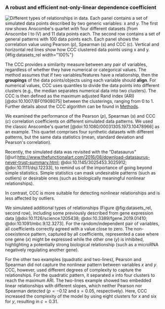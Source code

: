 ### A robust and efficient not-only-linear dependence coefficient

![
**Different types of relationships in data.**
Each panel contains a set of simulated data points described by two generic variables: $x$ and $y$.
The first row shows Anscombe's quartet with four different datasets (from Anscombe I to IV) and 11 data points each.
The second row contains a set of general patterns with 100 data points each.
Each panel shows the correlation value using Pearson ($p$), Spearman ($s$) and CCC ($c$).
Vertical and horizontal red lines show how CCC clustered data points using $x$ and $y$.
](images/intro/relationships.svg "Different types of relationships in data"){#fig:datasets_rel width="100%"}

The CCC provides a similarity measure between any pair of variables, regardless of whether they have numerical or categorical values.
The method assumes that if two variables/features have a relationship, then the **groupings** of the data points/objects using each variable should **align**.
For numerical values, CCC uses quantiles to divide the data points into different clusters (e.g., the median separates numerical data into two clusters).
The CCC is then defined as the maximum adjusted Rand index (ARI) [@doi:10.1007/BF01908075] between the clusterings, ranging from 0 to 1.
Further details about the CCC algorithm can be found in [Methods](#sec:ccc_algo).


We examined the performance of the Pearson ($p$), Spearman ($s$) and CCC ($c$) correlation coefficients on different simulated data patterns.
We used the classic Anscombe's quartet [@doi:10.1080/00031305.1973.10478966] as an example.
This quartet comprises four synthetic datasets with different patterns, but the same data statistics (mean, standard deviation and Pearson's correlation). 

Recently, the simulated data was revisited with the "Datasaurus" [@url:http://www.thefunctionalart.com/2016/08/download-datasaurus-never-trust-summary.html; @doi:10.1145/3025453.3025912; @doi:10.1111/dsji.12233], to remind us of the importance of going beyond simple statistics.
Simple statistics can mask undesirable patterns (such as outliers) or desirable ones (such as biologically meaningful nonlinear relationships).


In contrast, CCC is more suitable for detecting nonlinear relationships and is less affected by outliers.


We simulated additional types of relationships (Figure @fig:datasets_rel, second row), including some previously described from gene expression data [@doi:10.1126/science.1205438; @doi:10.3389/fgene.2019.01410; @doi:10.1091/mbc.9.12.3273].
For the random/independent pair of variables, all coefficients correctly agreed with a value close to zero.
The non-coexistence pattern, captured by all coefficients, represented a case where one gene ($x$) might be expressed while the other one ($y$) is inhibited, highlighting a potentially strong biological relationship (such as a microRNA negatively regulating another gene).

For the other two examples (quadratic and two-lines), Pearson and Spearman did not capture the nonlinear pattern between variables $x$ and $y$.
CCC, however, used different degrees of complexity to capture the relationships.
For the quadratic pattern, it separated $x$ into four clusters to reach the maximum ARI.
The two-lines example showed two embedded linear relationships with different slopes, which neither Pearson nor Spearman detected ($p=-0.12$ and $s=0.05$, respectively).
Here, CCC increased the complexity of the model by using eight clusters for $x$ and six for $y$, resulting in $c=0.31$.
